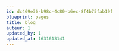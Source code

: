 ```yaml
---
id: dc469e36-b98c-4c80-b6ec-8f4b75fab19f
blueprint: pages
title: blog
auteur: 1
updated_by: 1
updated_at: 1631613141
---
```

